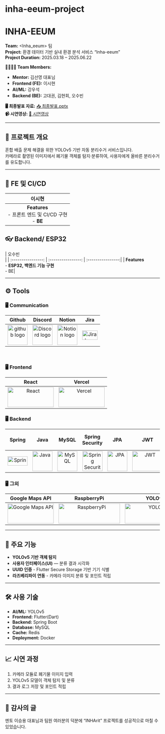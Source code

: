 # inha-eeum-project

# INHA-EEUM

**Team:** &lt;Inha_eeum&gt; 팀  
**Project:** 환경 데이터 기반 실내 환경 분석 서비스 “Inha-eeum”  
**Project Duration:** 2025.03.18 – 2025.06.22  

**👨‍👩‍👧‍👦 Team Members:** 
- **Mentor:** 김선영 대표님  
- **Frontend (FE):** 이시현  
- **AI/ML:** 강우석  
- **Backend (BE):** 고대권, 김현회, 오수빈  

**🖥️ 최종발표 자료:** [📥 최종발표.pptx](https://github.com/hyeonhoi11/25-1-INHArit/releases/tag/INHArit)  
**📹 시연영상:** [📲 시연영상]([https://www.youtube.com/watch?v=jRs_1vmYQMQ](https://youtu.be/7N53MisEojM))

---

## 📌 프로젝트 개요  
혼합 배출 문제 해결을 위한 YOLOv5 기반 자동 분리수거 서비스입니다.  
카메라로 촬영된 이미지에서 폐기물 객체를 탐지·분류하여, 사용자에게 올바른 분리수거를 유도합니다.

---
## 🧠 FE 및 CI/CD
| 이시현<br> |
| :----------------: | 
| **Features**<br/>- 프론트 엔드 및 CI/CD 구현 <br/>- **BE**

## 👓 Backend/ ESP32
| 오수빈<br> |
| :----------------: | :----------------: | :----------------:|
| **Features**<br/>- **ESP32, 백엔드 기능 구현** <br/>- BE|

---

## <span style=""> ⚙️ **Tools** </span>



### 🖥 **Communication** </span>

|                            Github                            |                           Discord                            |                            Notion                            |                            Jira                            |
| :----------------------------------------------------------: | :----------------------------------------------------------: | :----------------------------------------------------------: | :----------------------------------------------------------: |
| <img alt="github logo" src="https://techstack-generator.vercel.app/github-icon.svg" width="65" height="65"> | <img alt="Discord logo" src="https://assets-global.website-files.com/6257adef93867e50d84d30e2/62595384e89d1d54d704ece7_3437c10597c1526c3dbd98c737c2bcae.svg" height="65" width="65"> | <img alt="Notion logo" src="https://www.notion.so/cdn-cgi/image/format=auto,width=640,quality=100/front-static/shared/icons/notion-app-icon-3d.png" height="65" width="65"> |<img alt="Jira logo" src="https://encrypted-tbn0.gstatic.com/images?q=tbn:ANd9GcTodTA_uzjXXbVJxfatvmWfGMZoDFJWX_Kl-g&s" height="30" width="50"> |

<br/>



### 🖥 **Frontend**

| React | Vercel |
| :----: | :--------: |
| <img alt="React" src="https://github.com/user-attachments/assets/e65ee3e0-2651-4f8b-8260-75eb460e3e26" height="65" width="150"> | <img alt="Vercel" src="https://github.com/user-attachments/assets/3930737d-bf4f-45c7-a146-85b1e19762d4" height="65" width="150"> |

### 🖥 **Backend**

| Spring | Java | MySQL | Spring Security | JPA | JWT | SMTP | Redis | SwaggerUI | Google Cloud Platform |
| :----: | :--: | :---: | :-------------: | :-: | :------: | :---: | :----: | :-: | :----: |
| <img alt="Spring" src="https://encrypted-tbn0.gstatic.com/images?q=tbn:ANd9GcQV_gfWuam4XTPX1JX7unZTzl7jKFWUwkrhXA&s" width="65" height="30" /> | <img alt="Java" src="https://techstack-generator.vercel.app/java-icon.svg" width="65" height="65" /> | <img alt="MySQL" src="https://techstack-generator.vercel.app/mysql-icon.svg" width="65" height="65" /> | <img alt="Spring Security" src="https://pbs.twimg.com/profile_images/1235983944463585281/AWCKLiJh_400x400.png" width="65" height="65" /> | <img alt="JPA" src="https://velog.velcdn.com/images/iione0116/post/80f895d6-dd5c-4664-b3e5-ba12d51c361e/image.png" width="65" height="65" /> | <img alt="JWT" src="https://github.com/user-attachments/assets/d5195461-a3e8-485b-8a87-ae6cb94efdca" width="100" height="65" /> | <img alt="SMTP" src="https://github.com/user-attachments/assets/0a5626e8-df26-4d38-b543-388076f4b90d" width="100" height="65" /> | <img alt="Redis" src="https://github.com/user-attachments/assets/8f446811-6f3e-448f-8ef9-d05e29fa96b6" width="100" height="65" /> | <img alt="SwaggerUI" src="https://www.elizeire.com/assets/img/swagger.png" width="100" height="65" /> | <img alt="GCP" src="https://github.com/user-attachments/assets/c087c2ba-1d4a-4f67-ab50-24effd9067a7" width="100" height="65" />

### 🖥 **그외**

| Google Maps API | RaspberryPi | YOLOv5 | 
| :----: | :------------: | :------------: |
| <img alt="Google Maps API" src="https://github.com/user-attachments/assets/1794ba95-d813-4912-83a2-30f9d0f0595d" height="65" width="150"> | <img alt="RaspberryPi" src="https://github.com/user-attachments/assets/9318708c-9e22-4d2c-b261-ce04a65c4ff7" height="65" width="200"> | <img alt="YOLOv5" src="https://github.com/user-attachments/assets/82505eb0-19b1-41ee-aef4-f0114d8451b1" height="65" width="200"> |

---

## 🚀 주요 기능  
- **YOLOv5 기반 객체 탐지**    
- **사용자 인터페이스(UI)** — 분류 결과 시각화  
- **UUID 인증** - Flutter Secure Storage 기반 기기 식별
- **라즈베리파이 연동** - 카메라 이미지 분류 및 포인트 적립

---

## 🛠️ 사용 기술  
- **AI/ML:** YOLOv5  
- **Frontend:** Flutter(Dart)   
- **Backend:** Spring Boot   
- **Database:** MySQL  
- **Cache:** Redis
- **Deployment:** Docker 

---

## 📈 시연 과정  
1. 카메라 모듈로 폐기물 이미지 입력  
2. YOLOv5 모델이 객체 탐지 및 분류    
3. 결과 로그 저장 및 포인트 적립

---
 
## 🙏 감사의 글  
멘토 이승용 대표님과 팀원 여러분의 덕분에 “INHArit” 프로젝트를 성공적으로 마칠 수 있었습니다.  

